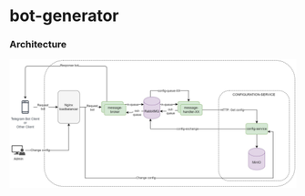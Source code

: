 # bot-generator
### Architecture
![Diagram](https://github.com/4etell/bot-generator/blob/master/arch_v1.jpg)

